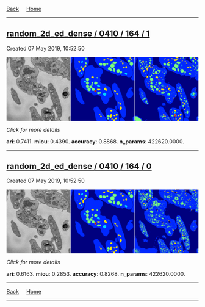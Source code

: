 
[Back](..)&nbsp;&nbsp;&nbsp;&nbsp;&nbsp;[Home](https://leapmanlab.github.io/snapshots)

---

<div class="summary"><a href="1"><h2>random_2d_ed_dense / 0410 / 164 / 1</h2></a><p>Created 07 May 2019, 10:52:50
</p><a href="1"><img src="1/media/summary.png" align="center"></a><p>
<i>Click for more details</i>
</p></div>

**ari**: 0.7411. **miou**: 0.4390. **accuracy**: 0.8868. **n_params**: 422620.0000. 

---

<div class="summary"><a href="0"><h2>random_2d_ed_dense / 0410 / 164 / 0</h2></a><p>Created 07 May 2019, 10:52:50
</p><a href="0"><img src="0/media/summary.png" align="center"></a><p>
<i>Click for more details</i>
</p></div>

**ari**: 0.6163. **miou**: 0.2853. **accuracy**: 0.8268. **n_params**: 422620.0000. 

---

[Back](..)&nbsp;&nbsp;&nbsp;&nbsp;&nbsp;[Home](https://leapmanlab.github.io/snapshots)

---